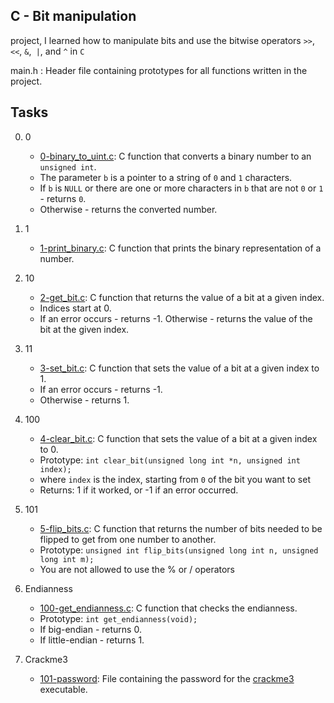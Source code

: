 ## C - Bit manipulation

project, I learned how to manipulate bits and use the bitwise operators `>>`, `<<`, `&`,` |`, and `^` in `C`

main.h : Header file containing prototypes for all functions written in the project.


## Tasks

0. 0

	- [0-binary_to_uint.c](https://github.com/Callistus25/alx-low_level_programming/blob/master/0x14-bit_manipulation/0-binary_to_uint.c): C function that converts a binary number to an `unsigned int`.
	- The parameter `b` is a pointer to a string of `0` and `1` characters.
	- If `b` is `NULL` or there are one or more characters in `b` that are not `0` or `1` - returns `0`.
	- Otherwise - returns the converted number.

1. 1

	- [1-print_binary.c](https://github.com/Callistus25/alx-low_level_programming/blob/master/0x14-bit_manipulation/1-print_binary.c): C function that prints the binary representation of a number.

2. 10

	- [2-get_bit.c](https://github.com/Callistus25/alx-low_level_programming/blob/master/0x14-bit_manipulation/2-get_bit.c): C function that returns the value of a bit at a given index.
	- Indices start at 0.
	- If an error occurs - returns -1.
Otherwise - returns the value of the bit at the given index.
3. 11

	- [3-set_bit.c](https://github.com/Callistus25/alx-low_level_programming/blob/master/0x14-bit_manipulation/3-set_bit.c): C function that sets the value of a bit at a given index to 1.
	- If an error occurs - returns -1.
	- Otherwise - returns 1.
4. 100

	- [4-clear_bit.c](https://github.com/Callistus25/alx-low_level_programming/blob/master/0x14-bit_manipulation/4-clear_bit.c): C function that sets the value of a bit at a given index to 0.
	- Prototype: `int clear_bit(unsigned long int *n, unsigned int index);`
	- where `index` is the index, starting from `0` of the bit you want to set
	- Returns: 1 if it worked, or -1 if an error occurred.

5. 101

	- [5-flip_bits.c](https://github.com/Callistus25/alx-low_level_programming/blob/master/0x14-bit_manipulation/5-flip_bits.c): C function that returns the number of bits needed to be flipped to get from one number to another.
	- Prototype: `unsigned int flip_bits(unsigned long int n, unsigned long int m);`
	- You are not allowed to use the % or / operators

6. Endianness

	- [100-get_endianness.c](https://github.com/Callistus25/alx-low_level_programming/blob/master/0x14-bit_manipulation/100-get_endianness.c): C function that checks the endianness.
	- Prototype: `int get_endianness(void);`
	- If big-endian - returns 0.
	- If little-endian - returns 1.

7. Crackme3

	- [101-password](https://github.com/Callistus25/alx-low_level_programming/blob/master/0x14-bit_manipulation/101-password): File containing the password for the [crackme3](https://github.com/holbertonschool/0x13.c) executable.
